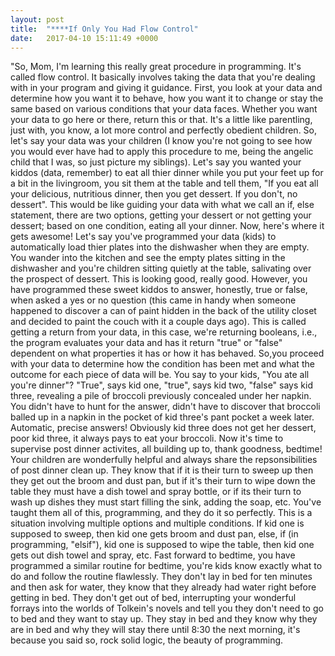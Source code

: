 ```yaml
---
layout: post
title:  "****If Only You Had Flow Control"
date:   2017-04-10 15:11:49 +0000
---
```



"So, Mom, I'm learning this really great procedure in programming.  It's called flow control. It basically involves taking the data that you're dealing with in your program and giving it guidance.  First, you look at your data and determine how you want it to behave, how you want it to change or stay the same based on various conditions that your data faces.  Whether you want your data to go here or there, return this or that.  It's a little like parentling, just with, you know, a lot more control and perfectly obedient children.
So, let's say your data was your children (I know you're not going to see how you would ever have had to apply this procedure to me, being the angelic child that I was,  so just picture my siblings).  Let's say you wanted your kiddos (data, remember) to eat all thier dinner while you put your feet up for a bit in the livingroom, you sit them at the table and tell them, "If you eat all your delicious,  nutritious dinner, then you get dessert.  If you don't, no dessert".  This would be like guiding your data with what we call an if,  else statement,  there are two options, getting your dessert or not getting your dessert;  based on one condition, eating all your dinner.
Now, here's where it gets awesome! Let's say you've programmed your data (kids) to automatically load thier plates into the dishwasher when they are empty.  You wander into the kitchen and see the empty plates sitting in the dishwasher and you're children sitting quietly at the table, salivating over the prospect of dessert.  This is looking good, really good.  However, you have programmed these sweet kiddos to answer, honestly,  true or false, when asked a yes or no question (this came in handy when someone happened to discover a can of paint hidden in the back of the utility closet and decided to paint the couch with it a couple days ago).  This is called getting a return from your data, in this case, we're returning booleans, i.e.,  the program evaluates your data and has it return "true" or "false" dependent on what properties it has or how it has behaved. 
So,you proceed with your data to determine how the condition has been met and what the outcome for each piece of data will be.  You say to your kids, "You ate all you're dinner"?  "True", says kid one, "true", says kid two, "false" says kid three, revealing a pile of broccoli previously concealed under her napkin.  You didn't have to hunt for the answer, didn't have to discover that broccoli balled up in a napkin in the pocket of kid three's pant pocket a week later.  Automatic, precise answers!  Obviously kid three does not get her dessert, poor kid three, it always pays to eat your broccoli.  Now it's time to supervise post dinner activites,  all building up to, thank goodness, bedtime!
Your children are wonderfully helpful and always share the repsonsibilities of post dinner clean up.  They know that if it is their turn to sweep up then they get out the broom and dust pan, but if it's their turn to wipe down the table they must have a dish towel and spray bottle, or if its their turn to wash up dishes they must start filling the sink, adding the soap, etc.  You've taught them all of this, programming, and they do it so perfectly.  This is a situation involving multiple options and multiple conditions.  If kid one is supposed to sweep, then kid one gets broom and dust pan, else, if (in programming, "elsif"), kid one is supposed to wipe the table, then kid one gets out dish towel and spray, etc.
Fast forward to bedtime, you have programmed a similar routine for bedtime, you're kids know exactly what to do and follow the routine flawlessly.  They don't lay in bed for ten minutes and then ask for water, they know that they already had water right before getting in bed.  They don't get out of bed, interrupting your wonderful forrays into the worlds of Tolkein's novels and tell you they don't need to go to bed and they want to stay up.  They stay in bed and they know why they are in bed and why they will  stay there until 8:30 the next morning, it's because you said so, rock solid logic, the beauty of programming.
